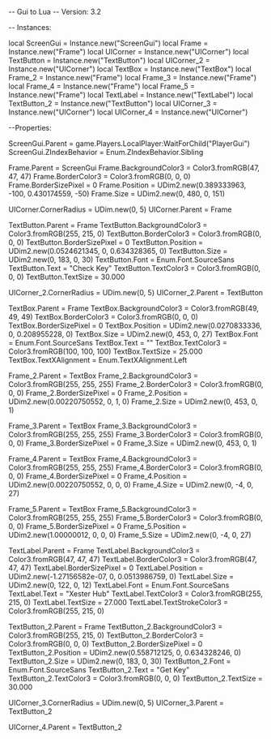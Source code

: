 -- Gui to Lua
-- Version: 3.2

-- Instances:

local ScreenGui = Instance.new("ScreenGui")
local Frame = Instance.new("Frame")
local UICorner = Instance.new("UICorner")
local TextButton = Instance.new("TextButton")
local UICorner_2 = Instance.new("UICorner")
local TextBox = Instance.new("TextBox")
local Frame_2 = Instance.new("Frame")
local Frame_3 = Instance.new("Frame")
local Frame_4 = Instance.new("Frame")
local Frame_5 = Instance.new("Frame")
local TextLabel = Instance.new("TextLabel")
local TextButton_2 = Instance.new("TextButton")
local UICorner_3 = Instance.new("UICorner")
local UICorner_4 = Instance.new("UICorner")

--Properties:

ScreenGui.Parent = game.Players.LocalPlayer:WaitForChild("PlayerGui")
ScreenGui.ZIndexBehavior = Enum.ZIndexBehavior.Sibling

Frame.Parent = ScreenGui
Frame.BackgroundColor3 = Color3.fromRGB(47, 47, 47)
Frame.BorderColor3 = Color3.fromRGB(0, 0, 0)
Frame.BorderSizePixel = 0
Frame.Position = UDim2.new(0.389333963, -100, 0.430174559, -50)
Frame.Size = UDim2.new(0, 480, 0, 151)

UICorner.CornerRadius = UDim.new(0, 5)
UICorner.Parent = Frame

TextButton.Parent = Frame
TextButton.BackgroundColor3 = Color3.fromRGB(255, 215, 0)
TextButton.BorderColor3 = Color3.fromRGB(0, 0, 0)
TextButton.BorderSizePixel = 0
TextButton.Position = UDim2.new(0.0524621345, 0, 0.634328365, 0)
TextButton.Size = UDim2.new(0, 183, 0, 30)
TextButton.Font = Enum.Font.SourceSans
TextButton.Text = "Check Key"
TextButton.TextColor3 = Color3.fromRGB(0, 0, 0)
TextButton.TextSize = 30.000

UICorner_2.CornerRadius = UDim.new(0, 5)
UICorner_2.Parent = TextButton

TextBox.Parent = Frame
TextBox.BackgroundColor3 = Color3.fromRGB(49, 49, 49)
TextBox.BorderColor3 = Color3.fromRGB(0, 0, 0)
TextBox.BorderSizePixel = 0
TextBox.Position = UDim2.new(0.0270833336, 0, 0.208955228, 0)
TextBox.Size = UDim2.new(0, 453, 0, 27)
TextBox.Font = Enum.Font.SourceSans
TextBox.Text = ""
TextBox.TextColor3 = Color3.fromRGB(100, 100, 100)
TextBox.TextSize = 25.000
TextBox.TextXAlignment = Enum.TextXAlignment.Left

Frame_2.Parent = TextBox
Frame_2.BackgroundColor3 = Color3.fromRGB(255, 255, 255)
Frame_2.BorderColor3 = Color3.fromRGB(0, 0, 0)
Frame_2.BorderSizePixel = 0
Frame_2.Position = UDim2.new(0.00220750552, 0, 1, 0)
Frame_2.Size = UDim2.new(0, 453, 0, 1)

Frame_3.Parent = TextBox
Frame_3.BackgroundColor3 = Color3.fromRGB(255, 255, 255)
Frame_3.BorderColor3 = Color3.fromRGB(0, 0, 0)
Frame_3.BorderSizePixel = 0
Frame_3.Size = UDim2.new(0, 453, 0, 1)

Frame_4.Parent = TextBox
Frame_4.BackgroundColor3 = Color3.fromRGB(255, 255, 255)
Frame_4.BorderColor3 = Color3.fromRGB(0, 0, 0)
Frame_4.BorderSizePixel = 0
Frame_4.Position = UDim2.new(0.00220750552, 0, 0, 0)
Frame_4.Size = UDim2.new(0, -4, 0, 27)

Frame_5.Parent = TextBox
Frame_5.BackgroundColor3 = Color3.fromRGB(255, 255, 255)
Frame_5.BorderColor3 = Color3.fromRGB(0, 0, 0)
Frame_5.BorderSizePixel = 0
Frame_5.Position = UDim2.new(1.00000012, 0, 0, 0)
Frame_5.Size = UDim2.new(0, -4, 0, 27)

TextLabel.Parent = Frame
TextLabel.BackgroundColor3 = Color3.fromRGB(47, 47, 47)
TextLabel.BorderColor3 = Color3.fromRGB(47, 47, 47)
TextLabel.BorderSizePixel = 0
TextLabel.Position = UDim2.new(-1.27156582e-07, 0, 0.0513986759, 0)
TextLabel.Size = UDim2.new(0, 122, 0, 12)
TextLabel.Font = Enum.Font.SourceSans
TextLabel.Text = "Xester Hub"
TextLabel.TextColor3 = Color3.fromRGB(255, 215, 0)
TextLabel.TextSize = 27.000
TextLabel.TextStrokeColor3 = Color3.fromRGB(255, 215, 0)

TextButton_2.Parent = Frame
TextButton_2.BackgroundColor3 = Color3.fromRGB(255, 215, 0)
TextButton_2.BorderColor3 = Color3.fromRGB(0, 0, 0)
TextButton_2.BorderSizePixel = 0
TextButton_2.Position = UDim2.new(0.558712125, 0, 0.634328246, 0)
TextButton_2.Size = UDim2.new(0, 183, 0, 30)
TextButton_2.Font = Enum.Font.SourceSans
TextButton_2.Text = "Get Key"
TextButton_2.TextColor3 = Color3.fromRGB(0, 0, 0)
TextButton_2.TextSize = 30.000

UICorner_3.CornerRadius = UDim.new(0, 5)
UICorner_3.Parent = TextButton_2

UICorner_4.Parent = TextButton_2
